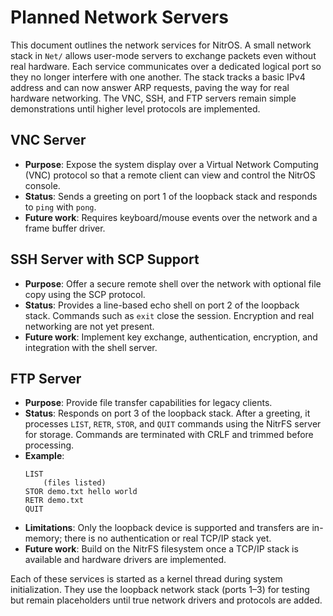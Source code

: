 # Planned Network Servers

This document outlines the network services for NitrOS.  A small network stack
in `Net/` allows user-mode servers to exchange packets even without real
hardware.  Each service communicates over a dedicated logical port so they no
longer interfere with one another.  The stack tracks a basic IPv4 address and
can now answer ARP requests, paving the way for real hardware networking. The
VNC, SSH, and FTP servers remain simple demonstrations until higher level
protocols are implemented.

## VNC Server

- **Purpose**: Expose the system display over a Virtual Network Computing (VNC) protocol so that a remote client can view and control the NitrOS console.
- **Status**: Sends a greeting on port 1 of the loopback stack and responds to `ping` with `pong`.
- **Future work**: Requires keyboard/mouse events over the network and a frame buffer driver.

## SSH Server with SCP Support

- **Purpose**: Offer a secure remote shell over the network with optional file copy using the SCP protocol.
- **Status**: Provides a line-based echo shell on port 2 of the loopback stack. Commands such as `exit` close the session. Encryption and real networking are not yet present.
- **Future work**: Implement key exchange, authentication, encryption, and integration with the shell server.

## FTP Server

- **Purpose**: Provide file transfer capabilities for legacy clients.
- **Status**: Responds on port 3 of the loopback stack. After a greeting, it processes `LIST`, `RETR`, `STOR`, and `QUIT` commands using the NitrFS server for storage. Commands are terminated with CRLF and trimmed before processing.
- **Example**:
  ```text
  LIST
      (files listed)
  STOR demo.txt hello world
  RETR demo.txt
  QUIT
  ```
- **Limitations**: Only the loopback device is supported and transfers are in-memory; there is no authentication or real TCP/IP stack yet.
- **Future work**: Build on the NitrFS filesystem once a TCP/IP stack is available and hardware drivers are implemented.

Each of these services is started as a kernel thread during system initialization. They use the loopback network stack (ports 1–3) for testing but remain placeholders until true network drivers and protocols are added.
